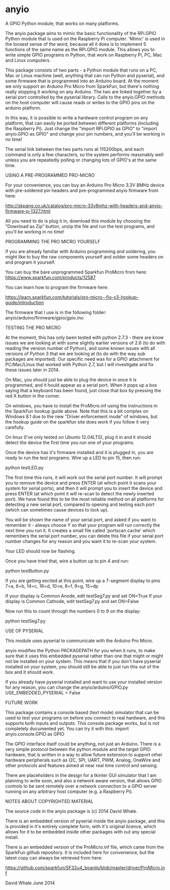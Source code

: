 anyio
=====

A GPIO Python module, that works on many platforms.


The anyio package aims to mimic the basic functionality of the RPi.GPIO
Python module that is used on the Raspberry Pi computer. 
'Mimic' is used in the loosest sense of the word, because all it does is 
to implement 5 functions of the same name as the RPi.GPIO module. 
This allows you to write simple GPIO programs in Python, that work on 
Raspberry Pi, PC, Mac and Linux computers.


This package consists of two parts - a Python module that runs on a PC, 
Mac or Linux machine (well, anything that can run Python and pyserial), 
and some firmware that is programmed into an Arduino board.
At the moment we only support an Arduino Pro Micro from SparkFun, but 
there's nothing really stopping it working on any Arduino. 
The two are linked together by a serial port controlled by the pyserial 
library. Calls to the anyio.GPIO methods on the host computer will 
cause reads or writes to the GPIO pins on the arduino platform.


In this way, it is possible to write a hardware control program on any 
platform, that can easily be ported between different platforms 
(including the Raspberry Pi). Just change the "import RPi.GPIO as GPIO"
to "import anyio.GPIO as GPIO" and change your pin numbers, and you'll
be working in no time!


The serial link between the two parts runs at 115200bps, and each 
command is only a few characters, so the system performs reasonably well
unless you are repeatedly polling or changing lots of GPIO's at the same 
time.


USING A PRE-PROGRAMMED PRO-MICRO

For your convenience, you can buy an Arduino Pro Micro 3.3V 8MHz
device with pre-soldered pin headers and pre-programmed anyio firmware
from here:

http://skpang.co.uk/catalog/pro-micro-33v8mhz-with-headers-and-anyio-firmware-p-1327.html

All you need to do is plug it in, download this module by choosing
the "Download as Zip" button, unzip the file and run the test programs,
and you'll be working in no time!


PROGRAMMING THE PRO MICRO YOURSELF

If you are already familiar with Arduino programming and soldering, 
you might like to buy the raw components yourself and solder some
headers on and program it yourself.


You can buy the bare unprogrammed Sparkfun ProMicro from here:
https://www.sparkfun.com/products/12587


You can learn how to program the firmware here:

https://learn.sparkfun.com/tutorials/pro-micro--fio-v3-hookup-guide/introduction


The firmware that I use is in the following folder:
anyio/arduino/firmware/gpio/gpio.ino


TESTING THE PRO MICRO

At the moment, this has only been tested with python 2.7.3 - there are 
know issues we are looking at with some slightly earlier versions of 
2.6 (to do with reading the version number of Python), and some known 
issues with all versions of Python 3 that we are looking at 
(to do with the way sub packages are imported). Our specific need 
was for a GPIO attachment for PC/Mac/Linux that worked with Python 2.7,
but I will investigate and fix these issues later in 2014.


On Mac, you should just be able to plug the device in once it is 
programmed, and it hould appear as a serial port. When it pops up
a box saying that a keyboard has been found, just close that box
by pressing the red X button in the corner.


On windows, you have to install the ProMicro.inf using the instructions 
in the SparkFun hookup guide above. Note that this is a bit complex
on Windows 8.1 due to the new "Driver enforcement mode" of windows,
but the hookup guide on the sparkfun site does work if you follow
it very carefully.


On linux (I've only tested on Ubunto 12.04LTS), plug it in and it
should detect the device the first time you run one of your programs.


Once the device has it's firmware installed and it is plugged in, you 
are ready to run the test programs. Wire up a LED to pin 15, then run:

  python testLED.py


The first time this runs, it will work out the serial port number. 
It will prompt you to remove the device and press ENTER (at which point 
it scans your system for serial ports), and then it will prompt you to 
insert the device and press ENTER (at which point it will re-scan to 
detect the newly inserted port). We have found this to be the most 
reliable method on all platforms for detecting a new serial port, 
compared to opening and testing each port (which can sometimes cause 
devices to lock up).


You will be shown the name of your serial port, and asked if you want 
to remember it - always choose Y so that your program will run correctly 
the next time you run it. It creates a small file called 'portscan.cache'
which remembers the serial port number, you can delete this file if your 
serial port number changes for any reason and you want it to re-scan
your system.


Your LED should now be flashing.


Once you have tried that, wire a button up to pin 4 and run:

  python testButton.py


If you are getting excited at this point, wire up a 7-segment display to
pins 7=a, 6=b, 14=c, 16=d, 10=e, 8=f, 9=g, 15=dp

If your display is Common Anode, edit testSeg7.py and set ON=True
If your display is Common Cathode, edit testSeg7.py and set ON=False

Now run this to count through the numbers 0 to 9 on the display:

  python testSeg7.py


USE OF PYSERIAL

This module uses pyserial to communicate with the Arduino Pro Micro.

anyio modifies the Python PACKAGEPATH for you when it runs,
to make sure that it uses this embedded pyserial rather than one
that might or might not be installed on your system. This means
that if you don't have pyserial installed on your system, you should
still be able to just run this out of the box and it should work.

If you already have pyserial installed and want to use your installed
version for any reason, you can change the anyio/arduino/GPIO.py
USE_EMBEDDED_PYSERIAL = False


FUTURE WORK

This package contains a console based (text mode) simulator that can be 
used to test your programs on before you connect to real hardware, and 
this supports both inputs and outputs. This console package
works, but is not completely documented yet. You can try it with this:
import anyio.console.GPIO as GPIO


The GPIO interface itself could be anything, not just an Arduino. 
There is a very simple protocol between the python module and the target 
GPIO hardware, that is written in a way to allow future extension to 
support other hardware peripherals such as I2C, SPI, UART, PWM, Analog, 
OneWire and other protocols and features aimed at near real time control 
and sensing.


There are placeholders in the design for a tkinter GUI simulator that I 
am planning to write soon, and also a network aware version, that 
allows GPIO controls to be sent remotely over a network connection to 
a GPIO server running on any arbitrary host computer (e.g. a Raspberry Pi).


NOTES ABOUT COPYRIGHTED MATERIAL

The source code in the anyio package is (c) 2014 David Whale.

There is an embedded version of pyserial inside the anyio package, and 
this is provided in it's entirely complete form, with it's original 
licence, which allows for it to be embedded inside other packages with 
out any special install. 

There is an embedded version of the ProMicro.inf file, which came from
the SparkFun github repository. It is included here for convenience,
but the latest copy can always be retrieved from here:

https://github.com/sparkfun/SF32u4_boards/blob/master/driver/ProMicro.inf


David Whale
June 2014

